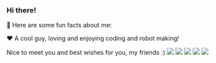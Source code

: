 ### Hi there!

🔫 Here are some fun facts about me:

❤️ A cool guy, loving and enjoying coding and robot making!

Nice to meet you and best wishes for you, my friends :)
[![](https://raw.githubusercontent.com/Kairuszhang/github-profile-summary-cards-example/master/profile-summary-card-output/nord_bright/0-profile-details.svg)](https://github.com/Kairuszhang/github-profile-summary-cards)
[![](https://raw.githubusercontent.com/Kairuszhang/github-profile-summary-cards-example/master/profile-summary-card-output/nord_bright/1-repos-per-language.svg)](https://github.com/Kairuszhang/github-profile-summary-cards) [![](https://raw.githubusercontent.com/Kairuszhang/github-profile-summary-cards-example/master/profile-summary-card-output/nord_bright/2-most-commit-language.svg)](https://github.com/Kairuszhang/github-profile-summary-cards)
[![](https://raw.githubusercontent.com/Kairuszhang/github-profile-summary-cards-example/master/profile-summary-card-output/nord_bright/3-stats.svg)](https://github.com/Kairuszhang/github-profile-summary-cards) [![](https://raw.githubusercontent.com/Kairuszhang/github-profile-summary-cards-example/master/profile-summary-card-output/nord_bright/4-productive-time.svg)](https://github.com/Kairuszhang/github-profile-summary-cards)
